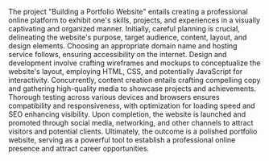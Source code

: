 The project "Building a Portfolio Website" entails creating a professional online platform to exhibit one's skills, projects, and experiences in a visually captivating and organized manner. Initially, careful planning is crucial, delineating the website's purpose, target audience, content, layout, and design elements. Choosing an appropriate domain name and hosting service follows, ensuring accessibility on the internet. Design and development involve crafting wireframes and mockups to conceptualize the website's layout, employing HTML, CSS, and potentially JavaScript for interactivity. Concurrently, content creation entails crafting compelling copy and gathering high-quality media to showcase projects and achievements. Thorough testing across various devices and browsers ensures compatibility and responsiveness, with optimization for loading speed and SEO enhancing visibility. Upon completion, the website is launched and promoted through social media, networking, and other channels to attract visitors and potential clients. Ultimately, the outcome is a polished portfolio website, serving as a powerful tool to establish a professional online presence and attract career opportunities.
